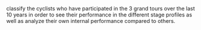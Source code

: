 classify the cyclists who have participated in the 3 grand tours over the last 10 years in order to see their performance in the different stage profiles as well as analyze their own internal performance compared to others.